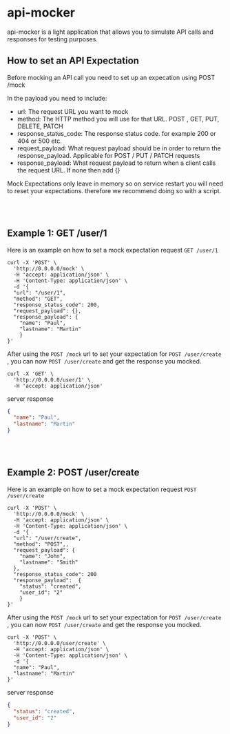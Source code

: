 # api-mocker
api-mocker is a light application that allows you to simulate API calls and responses for testing purposes.

## How to set an API Expectation
Before mocking an API call you need to set up an expecation using POST /mock

In the payload you need to include:
* url: The request URL you want to mock
* method: The HTTP method you will use for that URL. POST , GET, PUT, DELETE, PATCH
* response_status_code: The response status code. for example 200 or 404 or 500 etc.
* request_payload: What request payload should be in order to return the response_payload. Applicable for POST / PUT / PATCH requests
* response_payload: What request payload to return when a client calls the request URL. If none then add {}

Mock Expectations only leave in memory so on service restart you will need to reset your expectations. therefore we recommend doing so with a script.

<br />
<br />

## Example 1: GET /user/1 

Here is an example on how to set a mock expectation request `GET /user/1`
```curl
curl -X 'POST' \
  'http://0.0.0.0/mock' \
  -H 'accept: application/json' \
  -H 'Content-Type: application/json' \
  -d '{
  "url": "/user/1",
  "method": "GET",
  "response_status_code": 200,
  "request_payload": {},
  "response_payload": {
    "name": "Paul",
    "lastname": "Martin"
    }
}'
```

After using the `POST /mock` url to set your expectation for `POST /user/create` , you can now `POST /user/create` and get the response you mocked.

```curl
curl -X 'GET' \
  'http://0.0.0.0/user/1' \
  -H 'accept: application/json'
```

server response

```json
{
  "name": "Paul",
  "lastname": "Martin"
}
```

<br />
<br />

## Example 2: POST /user/create

Here is an example on how to set a mock expectation request `POST /user/create`
```curl
curl -X 'POST' \
  'http://0.0.0.0/mock' \
  -H 'accept: application/json' \
  -H 'Content-Type: application/json' \
  -d '{
  "url": "/user/create",
  "method": "POST",,
  "request_payload": {
    "name": "John",
    "lastname": "Smith"
  },
  "response_status_code": 200
  "response_payload":  {
    "status": "created",
    "user_id": "2"
    }
}'
```

After using the `POST /mock` url to set your expectation for `POST /user/create` , you can now `POST /user/create` and get the response you mocked.

```curl
curl -X 'POST' \
  'http://0.0.0.0/user/create' \
  -H 'accept: application/json' \
  -H 'Content-Type: application/json' \
  -d '{
  "name": "Paul",
  "lastname": "Martin"
}'
```

server response

```json
{
  "status": "created",
  "user_id": "2"
}
```
